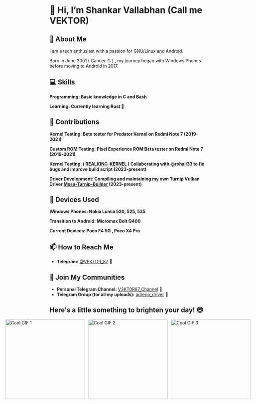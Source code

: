 # 👋 Hi, I’m Shankar Vallabhan (Call me VEKTOR) 

## 🌟 About Me
I am a tech enthusiast with a passion for GNU/Linux and Android.<br> 

Born in June 2001 ( Cancer ♋ ) , my journey began with Windows Phones before moving to Android in 2017.

## 💻 Skills

  **Programming: Basic knowledge in C and Bash** <br>
  
  **Learning: Currently learning Rust 🦀** <br>

## 🔬 Contributions

  **Kernel Testing: Beta tester for Predator Kernel on Redmi Note 7 (2019-2021)** <br>
  
  **Custom ROM Testing: Pixel Experience ROM Beta tester on Redmi Note 7 (2019-2021)** <br>

  **Kernel Testing: ( [REALKING-KERNEL](//github.com/v3kt0r-87/kernel_xiaomi_sm8250) ) Collaborating with [@rohail33](//github.com/Rohail33) to fix bugs and improve build script (2023-present)** <br>

  **Driver Development: Compiling and maintaining my own Turnip Vulkan Driver [Mesa-Turnip-Builder](//github.com/v3kt0r-87/Mesa-Turnip-Builder) (2023-present)** <br>

## 📱 Devices Used

   **Windows Phones: Nokia Lumia 520, 525, 535**<br>
   
   **Transition to Android: Micromax Bolt Q400**<br>
   
   **Current Devices: Poco F4 5G , Poco X4 Pro**<br>


## 📫 How to Reach Me
- **Telegram:** [@VEKTOR_87](https://t.me/VEKTOR_87) 📲

## 🌟 Join My Communities
- **Personal Telegram Channel:** [V3KT0R87_Channel](https://t.me/V3KT0R87_Channel) 📢
- **Telegram Group (for all my uploads):** [adreno_driver](https://t.me/adreno_driver) 💾

## Here's a little something to brighten your day! 😎

<div style="display: flex; justify-content: center; gap: 10px;">
  <img src="https://media1.tenor.com/m/N_OpRO_zqkQAAAAC/arch-arch-linux.gif" width="256" alt="Cool GIF 1">
  <img src="https://media.tenor.com/zR7DSqJTks0AAAAi/linux-tux.gif" width="256" alt="Cool GIF 2">
  <img src="https://media.tenor.com/S61VCO73mOAAAAAj/linux-tux.gif" width="256" alt="Cool GIF 3">
  </div>


<!---
v3kt0r-87/v3kt0r-87 is a ✨ special ✨ repository because its `README.md` (this file) appears on your GitHub profile.
You can click the Preview link to take a look at your changes.
--->
